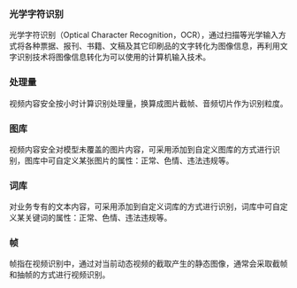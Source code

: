 ### 光学字符识别
光学字符识别（Optical Character Recognition，OCR），通过扫描等光学输入方式将各种票据、报刊、书籍、文稿及其它印刷品的文字转化为图像信息，再利用文字识别技术将图像信息转化为可以使用的计算机输入技术。

### 处理量
视频内容安全按小时计算识别处理量，换算成图片截帧、音频切片作为识别粒度。

### 图库
视频内容安全对模型未覆盖的图片内容，可采用添加到自定义图库的方式进行识别，图库中可自定义某张图片的属性：正常、色情、违法违规等。

### 词库
对业务专有的文本内容，可采用添加到自定义词库的方式进行识别，词库中可自定义某关键词的属性：正常、色情、违法违规等。

### 帧
帧指在视频识别中，通过对当前动态视频的截取产生的静态图像，通常会采取截帧和抽帧的方式进行视频识别。

